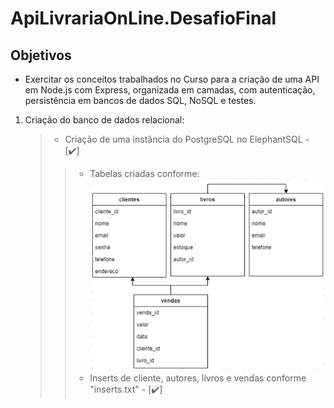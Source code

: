 # ApiLivrariaOnLine.DesafioFinal

## <strong>Objetivos</strong>

* Exercitar os conceitos trabalhados no Curso para a criação de uma API em Node.js com 
Express, organizada em camadas, com autenticação, persistência em bancos de dados 
SQL, NoSQL e testes.<br/>

1. Criação do banco de dados relacional: <br/>
    > - Criação de uma instância do PostgreSQL no ElephantSQL - [:heavy_check_mark:]
    >> - Tabelas criadas conforme:<br/>
    <img src="/img/DB.relacional.jpg"><br/>
    >> - Inserts de cliente, autores, livros e vendas conforme "inserts.txt" - [:heavy_check_mark:]
    <br/>